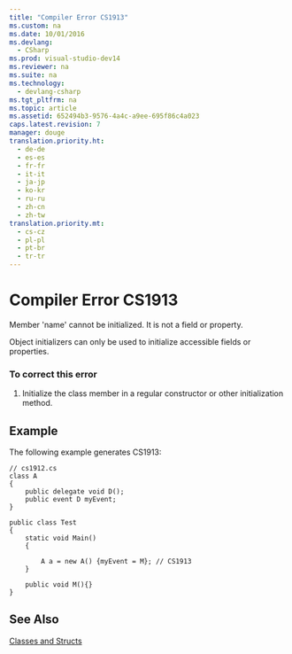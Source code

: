 ```yaml
---
title: "Compiler Error CS1913"
ms.custom: na
ms.date: 10/01/2016
ms.devlang: 
  - CSharp
ms.prod: visual-studio-dev14
ms.reviewer: na
ms.suite: na
ms.technology: 
  - devlang-csharp
ms.tgt_pltfrm: na
ms.topic: article
ms.assetid: 652494b3-9576-4a4c-a9ee-695f86c4a023
caps.latest.revision: 7
manager: douge
translation.priority.ht: 
  - de-de
  - es-es
  - fr-fr
  - it-it
  - ja-jp
  - ko-kr
  - ru-ru
  - zh-cn
  - zh-tw
translation.priority.mt: 
  - cs-cz
  - pl-pl
  - pt-br
  - tr-tr
---
```

# Compiler Error CS1913
Member 'name' cannot be initialized. It is not a field or property.  
  
 Object initializers can only be used to initialize accessible fields or properties.  
  
### To correct this error  
  
1.  Initialize the class member in a regular constructor or other initialization method.  
  
## Example  
 The following example generates CS1913:  
  
```  
// cs1912.cs  
class A  
{  
    public delegate void D();  
    public event D myEvent;  
}  
  
public class Test  
{  
    static void Main()  
    {  
  
        A a = new A() {myEvent = M}; // CS1913  
    }  
  
    public void M(){}  
}  
```  
  
## See Also  
 [Classes and Structs](../Topic/Classes%20and%20Structs%20\(C%23%20Programming%20Guide\).md)